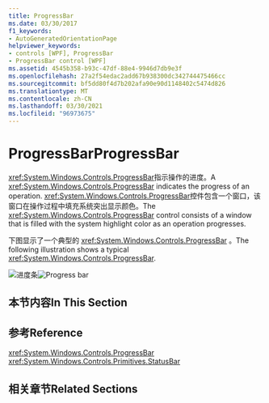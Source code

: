 ```yaml
---
title: ProgressBar
ms.date: 03/30/2017
f1_keywords:
- AutoGeneratedOrientationPage
helpviewer_keywords:
- controls [WPF], ProgressBar
- ProgressBar control [WPF]
ms.assetid: 4545b358-b93c-47df-88e4-9946d7db9e3f
ms.openlocfilehash: 27a2f54edac2add67b938300dc342744475466cc
ms.sourcegitcommit: bf5dd80f4d7b202afa90e90d1148402c5474d826
ms.translationtype: MT
ms.contentlocale: zh-CN
ms.lasthandoff: 03/30/2021
ms.locfileid: "96973675"
---
```

# <a name="progressbar"></a><span data-ttu-id="1c55f-102">ProgressBar</span><span class="sxs-lookup"><span data-stu-id="1c55f-102">ProgressBar</span></span>
<span data-ttu-id="1c55f-103"><xref:System.Windows.Controls.ProgressBar>指示操作的进度。</span><span class="sxs-lookup"><span data-stu-id="1c55f-103">A <xref:System.Windows.Controls.ProgressBar> indicates the progress of an operation.</span></span> <span data-ttu-id="1c55f-104"><xref:System.Windows.Controls.ProgressBar>控件包含一个窗口，该窗口在操作过程中填充系统突出显示颜色。</span><span class="sxs-lookup"><span data-stu-id="1c55f-104">The <xref:System.Windows.Controls.ProgressBar> control consists of a window that is filled with the system highlight color as an operation progresses.</span></span>  
  
 <span data-ttu-id="1c55f-105">下图显示了一个典型的 <xref:System.Windows.Controls.ProgressBar> 。</span><span class="sxs-lookup"><span data-stu-id="1c55f-105">The following illustration shows a typical <xref:System.Windows.Controls.ProgressBar>.</span></span>  
  
 <span data-ttu-id="1c55f-106">![进度条](./media/ss-ctl-progressbar.GIF "SS_CTL_progressbar")</span><span class="sxs-lookup"><span data-stu-id="1c55f-106">![Progress bar](./media/ss-ctl-progressbar.GIF "SS_CTL_progressbar")</span></span>  
  
## <a name="in-this-section"></a><span data-ttu-id="1c55f-107">本节内容</span><span class="sxs-lookup"><span data-stu-id="1c55f-107">In This Section</span></span>  
  
## <a name="reference"></a><span data-ttu-id="1c55f-108">参考</span><span class="sxs-lookup"><span data-stu-id="1c55f-108">Reference</span></span>  
 <xref:System.Windows.Controls.ProgressBar>  
  <xref:System.Windows.Controls.Primitives.StatusBar>  
  
## <a name="related-sections"></a><span data-ttu-id="1c55f-109">相关章节</span><span class="sxs-lookup"><span data-stu-id="1c55f-109">Related Sections</span></span>
